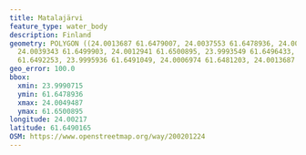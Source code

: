 ```yaml
---
title: Matalajärvi
feature_type: water_body
description: Finland
geometry: POLYGON ((24.0013687 61.6479007, 24.0037553 61.6478936, 24.0049487 61.6488641,
  24.0039343 61.6499903, 24.0012941 61.6500895, 23.9993549 61.6496433, 23.9990715
  61.6492253, 23.9995936 61.6491049, 24.0006974 61.6481203, 24.0013687 61.6479007))
geo_error: 100.0
bbox:
  xmin: 23.9990715
  ymin: 61.6478936
  xmax: 24.0049487
  ymax: 61.6500895
longitude: 24.00217
latitude: 61.6490165
OSM: https://www.openstreetmap.org/way/200201224
---
```

